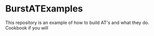 # BurstATExamples
This repository is an example of how to build AT's and what they do. Cookbook if you will
